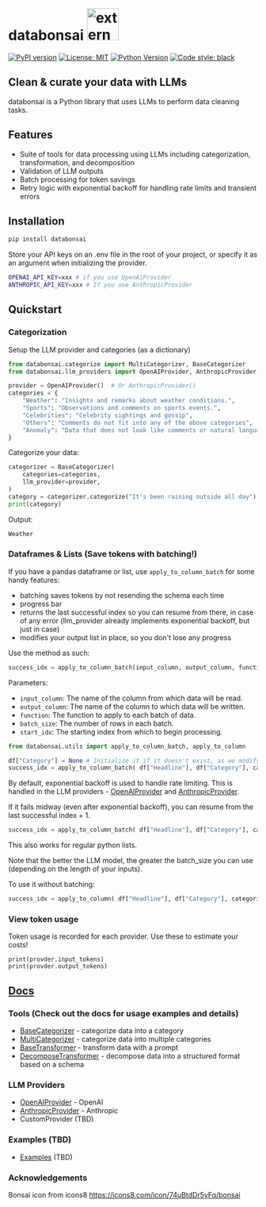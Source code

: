 # databonsai <img width="64" height="64" src="https://img.icons8.com/external-justicon-flat-justicon/64/external-bonsai-tree-justicon-flat-justicon.png" alt="external-bonsai-tree-justicon-flat-justicon"/>

[![PyPI version](https://badge.fury.io/py/databonsai.svg)](https://badge.fury.io/py/databonsai)
[![License: MIT](https://img.shields.io/badge/License-MIT-yellow.svg)](https://opensource.org/licenses/MIT)
[![Python Version](https://img.shields.io/pypi/pyversions/databonsai.svg)](https://pypi.org/project/databonsai/)
[![Code style: black](https://img.shields.io/badge/code%20style-black-000000.svg)](https://github.com/psf/black)

## Clean &amp; curate your data with LLMs

databonsai is a Python library that uses LLMs to perform data cleaning tasks.

## Features

-   Suite of tools for data processing using LLMs including categorization,
    transformation, and decomposition
-   Validation of LLM outputs
-   Batch processing for token savings
-   Retry logic with exponential backoff for handling rate limits and transient
    errors

## Installation

```bash
pip install databonsai
```

Store your API keys on an .env file in the root of your project, or specify it
as an argument when initializing the provider.

```bash
OPENAI_API_KEY=xxx # if you use OpenAiProvider
ANTHROPIC_API_KEY=xxx # If you use AnthropicProvider
```

## Quickstart

### Categorization

Setup the LLM provider and categories (as a dictionary)

```python
from databonsai.categorize import MultiCategorizer, BaseCategorizer
from databonsai.llm_providers import OpenAIProvider, AnthropicProvider

provider = OpenAIProvider()  # Or AnthropicProvider()
categories = {
    "Weather": "Insights and remarks about weather conditions.",
    "Sports": "Observations and comments on sports events.",
    "Celebrities": "Celebrity sightings and gossip",
    "Others": "Comments do not fit into any of the above categories",
    "Anomaly": "Data that does not look like comments or natural language",
}
```

Categorize your data:

```python
categorizer = BaseCategorizer(
    categories=categories,
    llm_provider=provider,
)
category = categorizer.categorize("It's been raining outside all day")
print(category)
```

Output:

```python
Weather
```

### Dataframes & Lists (Save tokens with batching!)

If you have a pandas dataframe or list, use `apply_to_column_batch` for some
handy features:

-   batching saves tokens by not resending the schema each time
-   progress bar
-   returns the last successful index so you can resume from there, in case of
    any error (llm_provider already implements exponential backoff, but just in
    case)
-   modifies your output list in place, so you don't lose any progress

Use the method as such:

```python
success_idx = apply_to_column_batch(input_column, output_column, function, batch_size, start_idx)
```

Parameters:

-   `input_column`: The name of the column from which data will be read.
-   `output_column`: The name of the column to which data will be written.
-   `function`: The function to apply to each batch of data.
-   `batch_size`: The number of rows in each batch.
-   `start_idx`: The starting index from which to begin processing.

```python
from databonsai.utils import apply_to_column_batch, apply_to_column

df["Category"] = None # Initialize it if it doesn't exist, as we modify it in place
success_idx = apply_to_column_batch( df["Headline"], df["Category"], categorizer.categorize_batch, batch_size=10)
```

By default, exponential backoff is used to handle rate limiting. This is handled
in the LLM providers - [OpenAIProvider](./docs/OpenAIProvider.md) and
[AnthropicProvider](./docs/AnthropicProvider.md).

If it fails midway (even after exponential backoff), you can resume from the
last successful index + 1.

```python
success_idx = apply_to_column_batch( df["Headline"], df["Category"], categorizer.categorize_batch, batch_size=10, start_idx=success_idx+1)
```

This also works for regular python lists.

Note that the better the LLM model, the greater the batch_size you can use
(depending on the length of your inputs).

To use it without batching:

```python
success_idx = apply_to_column( df["Headline"], df["Category"], categorizer.categorize)
```

### View token usage

Token usage is recorded for each provider. Use these to estimate your costs!

```
print(provder.input_tokens)
print(provder.output_tokens)
```

## [Docs](./docs/)

### Tools (Check out the docs for usage examples and details)

-   [BaseCategorizer](./docs/BaseCategorizer.md) - categorize data into a
    category
-   [MultiCategorizer](./docs/MultiCategorizer.md) - categorize data into
    multiple categories
-   [BaseTransformer](./docs/BaseTransformer.md) - transform data with a prompt
-   [DecomposeTransformer](./docs/DecomposeTransformer.md) - decompose data into
    a structured format based on a schema

### LLM Providers

-   [OpenAIProvider](./docs/OpenAIProvider.md) - OpenAI
-   [AnthropicProvider](./docs/AnthropicProvider.md) - Anthropic
-   CustomProvider (TBD)

### Examples (TBD)

-   [Examples](./databonsai/examples/) (TBD)

### Acknowledgements

Bonsai icon from icons8 https://icons8.com/icon/74uBtdDr5yFq/bonsai
